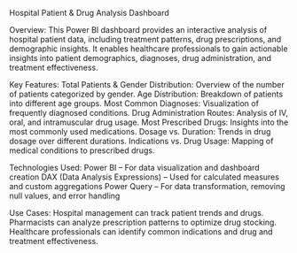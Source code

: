 Hospital Patient & Drug Analysis Dashboard

Overview:
This Power BI dashboard provides an interactive analysis of hospital patient data, including treatment patterns, drug prescriptions, and demographic insights. It enables healthcare professionals to gain actionable insights into patient demographics, diagnoses, drug administration, and treatment effectiveness.


Key Features:
Total Patients & Gender Distribution: Overview of the number of patients categorized by gender.
Age Distribution: Breakdown of patients into different age groups.
Most Common Diagnoses: Visualization of frequently diagnosed conditions.
Drug Administration Routes: Analysis of IV, oral, and intramuscular drug usage.
Most Prescribed Drugs: Insights into the most commonly used medications.
Dosage vs. Duration: Trends in drug dosage over different durations.
Indications vs. Drug Usage: Mapping of medical conditions to prescribed drugs.


Technologies Used:
Power BI – For data visualization and dashboard creation
DAX (Data Analysis Expressions) – Used for calculated measures and custom aggregations
Power Query – For data transformation, removing null values, and error handling


Use Cases:
Hospital management can track patient trends and drugs.
Pharmacists can analyze prescription patterns to optimize drug stocking.
Healthcare professionals can identify common indications and drug and treatment effectiveness.
